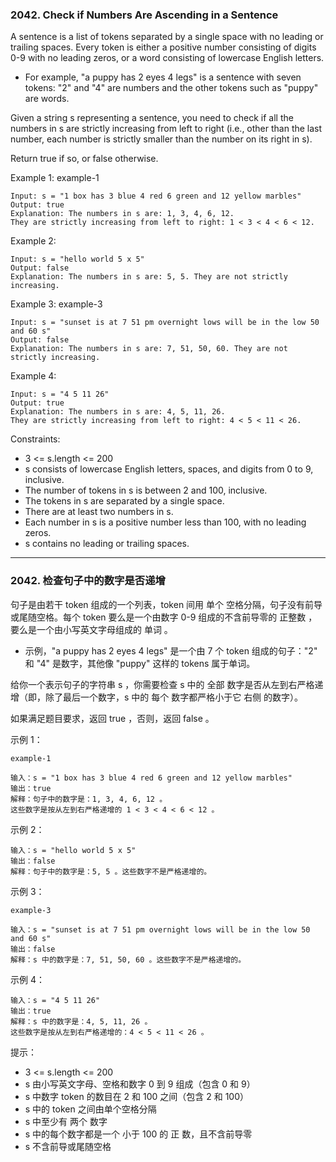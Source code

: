 ### 2042. Check if Numbers Are Ascending in a Sentence
A sentence is a list of tokens separated by a single space with no leading or trailing spaces. Every token is either a positive number consisting of digits 0-9 with no leading zeros, or a word consisting of lowercase English letters.

* For example, "a puppy has 2 eyes 4 legs" is a sentence with seven tokens: "2" and "4" are numbers and the other tokens such as "puppy" are words.

Given a string s representing a sentence, you need to check if all the numbers in s are strictly increasing from left to right (i.e., other than the last number, each number is strictly smaller than the number on its right in s).

Return true if so, or false otherwise.



Example 1:
	example-1

	Input: s = "1 box has 3 blue 4 red 6 green and 12 yellow marbles"
	Output: true
	Explanation: The numbers in s are: 1, 3, 4, 6, 12.
	They are strictly increasing from left to right: 1 < 3 < 4 < 6 < 12.

Example 2:

	Input: s = "hello world 5 x 5"
	Output: false
	Explanation: The numbers in s are: 5, 5. They are not strictly increasing.

Example 3:
	example-3

	Input: s = "sunset is at 7 51 pm overnight lows will be in the low 50 and 60 s"
	Output: false
	Explanation: The numbers in s are: 7, 51, 50, 60. They are not strictly increasing.

Example 4:

	Input: s = "4 5 11 26"
	Output: true
	Explanation: The numbers in s are: 4, 5, 11, 26.
	They are strictly increasing from left to right: 4 < 5 < 11 < 26.



Constraints:

* 3 <= s.length <= 200
* s consists of lowercase English letters, spaces, and digits from 0 to 9, inclusive.
* The number of tokens in s is between 2 and 100, inclusive.
* The tokens in s are separated by a single space.
* There are at least two numbers in s.
* Each number in s is a positive number less than 100, with no leading zeros.
* s contains no leading or trailing spaces.

----
### 2042. 检查句子中的数字是否递增
句子是由若干 token 组成的一个列表，token 间用 单个 空格分隔，句子没有前导或尾随空格。每个 token 要么是一个由数字 0-9 组成的不含前导零的 正整数 ，要么是一个由小写英文字母组成的 单词 。

* 示例，"a puppy has 2 eyes 4 legs" 是一个由 7 个 token 组成的句子："2" 和 "4" 是数字，其他像 "puppy" 这样的 tokens 属于单词。

给你一个表示句子的字符串 s ，你需要检查 s 中的 全部 数字是否从左到右严格递增（即，除了最后一个数字，s 中的 每个 数字都严格小于它 右侧 的数字）。

如果满足题目要求，返回 true ，否则，返回 false 。



示例 1：

	example-1

	输入：s = "1 box has 3 blue 4 red 6 green and 12 yellow marbles"
	输出：true
	解释：句子中的数字是：1, 3, 4, 6, 12 。
	这些数字是按从左到右严格递增的 1 < 3 < 4 < 6 < 12 。

示例 2：

	输入：s = "hello world 5 x 5"
	输出：false
	解释：句子中的数字是：5, 5 。这些数字不是严格递增的。

示例 3：

	example-3

	输入：s = "sunset is at 7 51 pm overnight lows will be in the low 50 and 60 s"
	输出：false
	解释：s 中的数字是：7, 51, 50, 60 。这些数字不是严格递增的。

示例 4：

	输入：s = "4 5 11 26"
	输出：true
	解释：s 中的数字是：4, 5, 11, 26 。
	这些数字是按从左到右严格递增的：4 < 5 < 11 < 26 。



提示：

* 3 <= s.length <= 200
* s 由小写英文字母、空格和数字 0 到 9 组成（包含 0 和 9）
* s 中数字 token 的数目在 2 和 100 之间（包含 2 和 100）
* s 中的 token 之间由单个空格分隔
* s 中至少有 两个 数字
* s 中的每个数字都是一个 小于 100 的 正 数，且不含前导零
* s 不含前导或尾随空格


